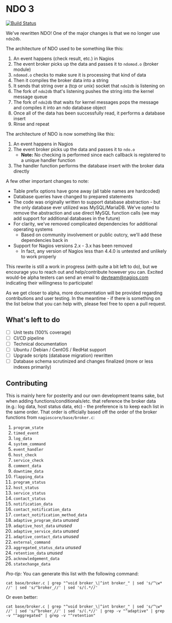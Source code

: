 # NDO 3

[![Build Status](https://travis-ci.org/NagiosEnterprises/ndoutils.svg?branch=ndo-3)](https://travis-ci.org/NagiosEnterprises/ndoutils)

We've rewritten NDO! One of the major changes is that we no longer use `ndo2db`.

The architecture of NDO used to be something like this:

1. An event happens (check result, etc.) in Nagios
1. The event broker picks up the data and passes it to `ndomod.o` (broker module)
1. `ndomod.o` checks to make sure it is processing that kind of data
1. Then it compiles the broker data into a string
1. It sends that string over a (tcp or unix) socket that `ndo2db` is listening on
1. The fork of `ndo2db` that's listening pushes the string into the kernel message queue
1. The fork of `ndo2db` that waits for kernel messages pops the message and compiles it into an ndo database object
1. Once all of the data has been successfully read, it performs a database insert
1. Rinse and repeat

The architecture of NDO is now something like this:

1. An event happens in Nagios
1. The event broker picks up the data and passes it to `ndo.o`
    * **Note:** No checking is performed since each callback is registered to a unique handler function
1. The handler function performs the database insert with the broker data directly

A few other important changes to note:

* Table prefix options have gone away (all table names are hardcoded)
* Database queries have changed to prepared statements
* The code was originally written to support database abstraction - but the only database ever utilized was MySQL/MariaDB. We've opted to remove the abstraction and use direct MySQL function calls (we may add support for additional databases in the future)
* For clarity, we've removed complicated dependencies for additional operating systems
    * Based on community involvement or public outcry, we'll add these dependencies back in
* Support for Nagios versions 2.x - 3.x has been removed
    * In fact, any version of Nagios less than 4.4.0 is untested and unlikely to work properly

This rewrite is still a work in progress (with quite a bit left to do), but we encourage you to reach out and help/contribute however you can. Excited would-be alpha testers can send an email to [devteam@nagios.com](mailto:devteam@nagios.com) indicating their willingness to participate!

As we get closer to alpha, more documentation will be provided regarding contributions and user testing. In the meantime - if there is something on the list below that you can help with, please feel free to open a pull request.

## What's left to do

- [ ] Unit tests (100% coverage)
- [ ] CI/CD pipeline
- [ ] Technical documentation
- [ ] Ubuntu / Debian / CentOS / RedHat support
- [ ] Upgrade scripts (database migration) rewritten
- [ ] Database schema scrutinized and changes finalized (more or less indexes primarily)

## Contributing

This is mainly here for posterity and our own development teams sake, but when adding functions/conditionals/etc. that reference the broker data (e.g.: log data, host status data, etc) - the preference is to keep each list in the same order. That order is officially based off the order of the broker functions from `nagioscore/base/broker.c`:

1. `program_state`
1. `timed_event`
1. `log_data`
1. `system_command`
1. `event_handler`
1. `host_check`
1. `service_check`
1. `comment_data`
1. `downtime_data`
1. `flapping_data`
1. `program_status`
1. `host_status`
1. `service_status`
1. `contact_status`
1. `notification_data`
1. `contact_notification_data`
1. `contact_notification_method_data`
1. `adaptive_program_data` *unused*
1. `adaptive_host_data` *unused*
1. `adaptive_service_data` *unused*
1. `adaptive_contact_data` *unused*
1. `external_command`
1. `aggregated_status_data` *unused*
1. `retention_data` *unused*
1. `acknowledgement_data`
1. `statechange_data`

*Pro-tip:* You can generate this list with the following command:

```
cat base/broker.c | grep "^void broker_\|^int broker_" | sed 's/^\w* //' | sed 's/^broker_//' | sed 's/(.*//'
```

Or even better:

```
cat base/broker.c | grep "^void broker_\|^int broker_" | sed 's/^\w* //' | sed 's/^broker_//' | sed 's/(.*//' | grep -v "^adaptive" | grep -v "^aggregated" | grep -v "^retention"
```
